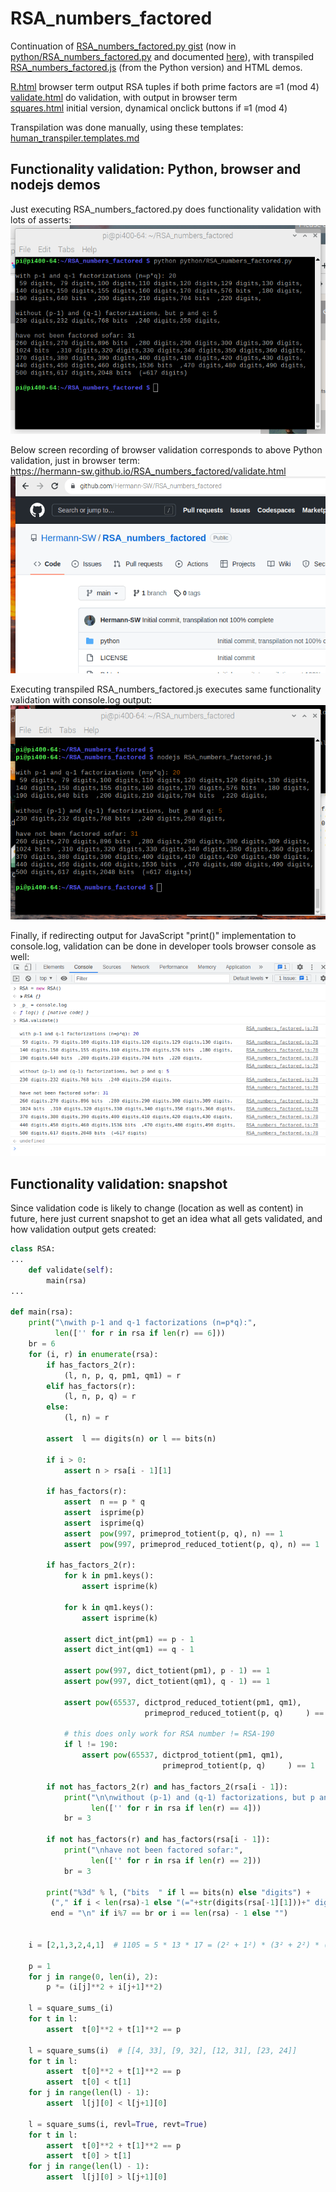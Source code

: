 # RSA_numbers_factored

Continuation of [RSA_numbers_factored.py gist](https://gist.github.com/Hermann-SW/839dfe6002810d404e3f0fe1808a6333) (now in [python/RSA_numbers_factored.py](python/RSA_numbers_factored.py) and documented [here](python/docs/RSA_numbers_factored.py.md)), with transpiled [RSA_numbers_factored.js](RSA_numbers_factored.js) (from the Python version) and HTML demos.

[R.html](R.html)  browser term output RSA tuples if both prime factors are ≡1 (mod 4)  
[validate.html](validate.html)  do validation, with output in browser term  
[squares.html](squares.html)  initial version, dynamical onclick buttons if ≡1 (mod 4)  

Transpilation was done manually, using these templates:  
[human_transpiler.templates.md](human_transpiler.templates.md)  

## Functionality validation: Python, browser and nodejs demos 

Just executing RSA_numbers_factored.py does functionality validation with lots of asserts:  
![python.validation.png](python.validation.png)

Below screen recording of browser validation corresponds to above Python validation, just in browser term:  
https://hermann-sw.github.io/RSA_numbers_factored/validate.html  
![Peek_2022-12-18_22-29.gif](Peek_2022-12-18_22-29.gif)

Executing transpiled RSA_numbers_factored.js executes same functionality validation with console.log output:  
![nodejs.validation.png](nodejs.validation.png)

Finally, if redirecting output for JavaScript "print()" implementation to console.log, validation can be done in developer tools browser console as well:  
![browser_console.validation.png](browser_console.validation.png)

## Functionality validation: snapshot 
Since validation code is likely to change (location as well as content) in future, here just current snapshot to get an idea what all gets validated, and how validation output gets created:  
```python
class RSA:
...
    def validate(self):
        main(rsa)
...

def main(rsa):
    print("\nwith p-1 and q-1 factorizations (n=p*q):",
          len(['' for r in rsa if len(r) == 6]))
    br = 6
    for (i, r) in enumerate(rsa):
        if has_factors_2(r):
            (l, n, p, q, pm1, qm1) = r
        elif has_factors(r):
            (l, n, p, q) = r
        else:
            (l, n) = r

        assert  l == digits(n) or l == bits(n)

        if i > 0:
            assert n > rsa[i - 1][1]

        if has_factors(r):
            assert  n == p * q
            assert  isprime(p)
            assert  isprime(q)
            assert  pow(997, primeprod_totient(p, q), n) == 1
            assert  pow(997, primeprod_reduced_totient(p, q), n) == 1

        if has_factors_2(r):
            for k in pm1.keys():
                assert isprime(k)

            for k in qm1.keys():
                assert isprime(k)

            assert dict_int(pm1) == p - 1
            assert dict_int(qm1) == q - 1

            assert pow(997, dict_totient(pm1), p - 1) == 1 
            assert pow(997, dict_totient(qm1), q - 1) == 1 

            assert pow(65537, dictprod_reduced_totient(pm1, qm1),
                              primeprod_reduced_totient(p, q)     ) == 1 

            # this does only work for RSA number != RSA-190
            if l != 190:
                assert pow(65537, dictprod_totient(pm1, qm1),
                                  primeprod_totient(p, q)     ) == 1 

        if not has_factors_2(r) and has_factors_2(rsa[i - 1]):
            print("\n\nwithout (p-1) and (q-1) factorizations, but p and q:",
                  len(['' for r in rsa if len(r) == 4]))
            br = 3

        if not has_factors(r) and has_factors(rsa[i - 1]):
            print("\nhave not been factored sofar:", 
                  len(['' for r in rsa if len(r) == 2]))
            br = 3

        print("%3d" % l, ("bits  " if l == bits(n) else "digits") +
         ("," if i < len(rsa)-1 else "(="+str(digits(rsa[-1][1]))+" digits)\n"),
         end = "\n" if i%7 == br or i == len(rsa) - 1 else "")


    i = [2,1,3,2,4,1]  # 1105 = 5 * 13 * 17 = (2² + 1²) * (3² + 2²) * (4² + 1²)

    p = 1
    for j in range(0, len(i), 2):
        p *= (i[j]**2 + i[j+1]**2)

    l = square_sums_(i)
    for t in l:
        assert  t[0]**2 + t[1]**2 == p

    l = square_sums(i)  # [[4, 33], [9, 32], [12, 31], [23, 24]]
    for t in l:
        assert  t[0]**2 + t[1]**2 == p
        assert  t[0] < t[1]
    for j in range(len(l) - 1):
        assert  l[j][0] < l[j+1][0]

    l = square_sums(i, revl=True, revt=True)
    for t in l:
        assert  t[0]**2 + t[1]**2 == p
        assert  t[0] > t[1]
    for j in range(len(l) - 1):
        assert  l[j][0] > l[j+1][0]
```
